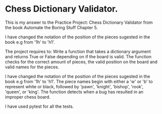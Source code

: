 # Chess Dictionary Validator.

This is my answer to the Practice Project: Chess Dictionary Validator from the book Automate the Boring Stuff Chapter 5.

I have changed the notation of the position of the pieces sugested in the book e.g from '1h' to 'h1'.

The project requires to:
Write a function that takes a dictionary argument and returns True or False depending on if the board is valid. The function checks for the correct amount of pieces, the valid position on the board and valid names for the pieces.

I have changed the notation of the position of the pieces sugested in the book e.g from '1h' to 'h1'. The piece names begin with either a 'w' or 'b' to represent white or black, followed by 'pawn', 'knight', 'bishop', 'rook', 'queen', or 'king'. The function detects  when a bug has resulted in an improper chess board.

I have used pytest for all the tests.
